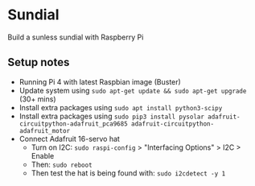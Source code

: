 # Sundial
Build a sunless sundial with Raspberry Pi

## Setup notes
 * Running Pi 4 with latest Raspbian image (Buster)
 * Update system using `sudo apt-get update && sudo apt-get upgrade` (30+ mins)
 * Install extra packages using `sudo apt install python3-scipy`
 * Install extra packages using `sudo pip3 install pysolar adafruit-circuitpython-adafruit_pca9685 adafruit-circuitpython-adafruit_motor`
 * Connect Adafruit 16-servo hat
   * Turn on I2C: `sudo raspi-config` > "Interfacing Options" > I2C > Enable
   * Then: `sudo reboot`
   * Then test the hat is being found with: `sudo i2cdetect -y 1`